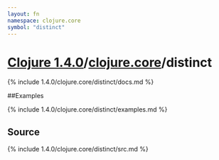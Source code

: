 ```yaml
---
layout: fn
namespace: clojure.core
symbol: "distinct"
---
```


# [Clojure 1.4.0](../../)/[clojure.core](../)/distinct

{% include 1.4.0/clojure.core/distinct/docs.md %}

##Examples

{% include 1.4.0/clojure.core/distinct/examples.md %}
## Source
{% include 1.4.0/clojure.core/distinct/src.md %}

